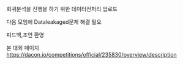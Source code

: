 회귀분석을 진행을 하기 위한 데이터전처리 업로드

다음 모임에 Dataleakaged문제 해결 필요 

피드백,조언 환영

본 대회 페이지
https://dacon.io/competitions/official/235830/overview/description
